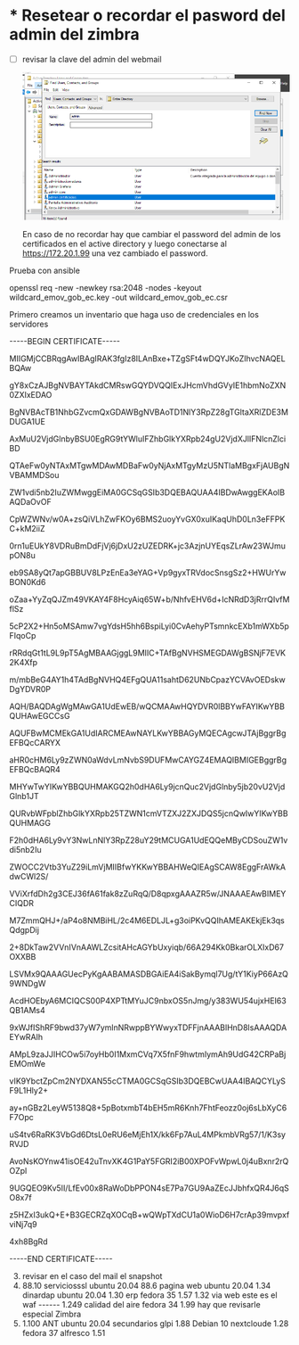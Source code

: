 # * Resetear o recordar el pasword del admin del zimbra

- [ ] revisar la clave del admin del webmail

  ![1737173321219](image/README2/1737173321219.png)

  En caso de no recordar hay que cambiar el password del admin de los certificados en el active directory y luego conectarse al https://172.20.1.99 una vez cambiado el password.

Prueba con ansible


openssl req -new -newkey rsa:2048 -nodes -keyout wildcard_emov_gob_ec.key -out wildcard_emov_gob_ec.csr

Primero creamos un inventario que haga uso de credenciales en los servidores


<script type="text/javascript"> //<![CDATA[
  var tlJsHost = ((window.location.protocol == "https:") ? "https://secure.trust-provider.com/" : "http://www.trustlogo.com/");
  document.write(unescape("%3Cscript src='" + tlJsHost + "trustlogo/javascript/trustlogo.js' type='text/javascript'%3E%3C/script%3E"));
//]]></script>

<script language="JavaScript" type="text/javascript">
  TrustLogo("https://www.positivessl.com/images/seals/positivessl_trust_seal_lg_222x54.png", "POSDV", "none");
</script>


-----BEGIN CERTIFICATE-----

MIIGMjCCBRqgAwIBAgIRAK3fgIz8ILAnBxe+TZgSFt4wDQYJKoZIhvcNAQELBQAw

gY8xCzAJBgNVBAYTAkdCMRswGQYDVQQIExJHcmVhdGVyIE1hbmNoZXN0ZXIxEDAO

BgNVBAcTB1NhbGZvcmQxGDAWBgNVBAoTD1NlY3RpZ28gTGltaXRlZDE3MDUGA1UE

AxMuU2VjdGlnbyBSU0EgRG9tYWluIFZhbGlkYXRpb24gU2VjdXJlIFNlcnZlciBD

QTAeFw0yNTAxMTgwMDAwMDBaFw0yNjAxMTgyMzU5NTlaMBgxFjAUBgNVBAMMDSou

ZW1vdi5nb2IuZWMwggEiMA0GCSqGSIb3DQEBAQUAA4IBDwAwggEKAoIBAQDaOvOF

CpWZWNv/w0A+zsQiVLhZwFKOy6BMS2uoyYvGX0xuIKaqUhD0Ln3eFFPKC+kM2iiZ

0rn1uEUkY8VDRuBmDdFjVj6jDxU2zUZEDRK+jc3AzjnUYEqsZLrAw23WJmupON8u

eb9SA8yQt7apGBBUV8LPzEnEa3eYAG+Vp9gyxTRVdocSnsgSz2+HWUrYwBON0Kd6

oZaa+YyZqQJZm49VKAY4F8HcyAiq65W+b/NhfvEHV6d+IcNRdD3jRrrQIvfMflSz

5cP2X2+Hn5oMSAmw7vgYdsH5hh6BspiLyi0CvAehyPTsmnkcEXb1mWXb5pFIqoCp

rRRdqGt1tL9L9pT5AgMBAAGjggL9MIIC+TAfBgNVHSMEGDAWgBSNjF7EVK2K4Xfp

m/mbBeG4AY1h4TAdBgNVHQ4EFgQUA11sahtD62UNbCpazYCVAvOEDskwDgYDVR0P

AQH/BAQDAgWgMAwGA1UdEwEB/wQCMAAwHQYDVR0lBBYwFAYIKwYBBQUHAwEGCCsG

AQUFBwMCMEkGA1UdIARCMEAwNAYLKwYBBAGyMQECAgcwJTAjBggrBgEFBQcCARYX

aHR0cHM6Ly9zZWN0aWdvLmNvbS9DUFMwCAYGZ4EMAQIBMIGEBggrBgEFBQcBAQR4

MHYwTwYIKwYBBQUHMAKGQ2h0dHA6Ly9jcnQuc2VjdGlnby5jb20vU2VjdGlnb1JT

QURvbWFpblZhbGlkYXRpb25TZWN1cmVTZXJ2ZXJDQS5jcnQwIwYIKwYBBQUHMAGG

F2h0dHA6Ly9vY3NwLnNlY3RpZ28uY29tMCUGA1UdEQQeMByCDSouZW1vdi5nb2Iu

ZWOCC2Vtb3YuZ29iLmVjMIIBfwYKKwYBBAHWeQIEAgSCAW8EggFrAWkAdwCWl2S/

VViXrfdDh2g3CEJ36fA61fak8zZuRqQ/D8qpxgAAAZR5w/JNAAAEAwBIMEYCIQDR

M7ZmmQHJ+/aP4o8NMBiHL/2c4M6EDLJL+g3oiPKvQQIhAMEAKEkjEk3qsQdgpDij

2+8DkTaw2VVnIVnAAWLZcsitAHcAGYbUxyiqb/66A294Kk0BkarOLXIxD67OXXBB

LSVMx9QAAAGUecPyKgAABAMASDBGAiEA4iSakBymql7Ug/tY1KiyP66AzQ9WNDgW

AcdHOEbyA6MCIQCS00P4XPTtMYuJC9nbxOS5nJmg/y383WU54ujxHEI63QB1AMs4

9xWJfIShRF9bwd37yW7ymlnNRwppBYWwyxTDFFjnAAABlHnD8lsAAAQDAEYwRAIh

AMpL9zaJJIHCOw5i7oyHb0I1MxmCVq7X5fnF9hwtmIymAh9UdG42CRPaBjEMOmWe

vIK9YbctZpCm2NYDXAN55cCTMA0GCSqGSIb3DQEBCwUAA4IBAQCYLySF9L1Hly2+

ay+nGBz2LeyW5138Q8+5pBotxmbT4bEH5mR6Knh7FhtFeozz0oj6sLbXyC6F7Opc

uS4tv6RaRK3VbGd6DtsL0eRU6eMjEh1X/kk6Fp7AuL4MPkmbVRg57/1/K3syRVJD

AvoNsKOYnw41isOE42uTnvXK4G1PaY5FGRI2iB00XPOFvWpwL0j4uBxnr2rQOZpl

9UGQEO9Kv5II/LfEv00x8RaWoDbPPON4sE7Pa7GU9AaZEcJJbhfxQR4J6qSO8x7f

z5HZxI3ukQ+E+B3GECRZqXOCqB+wQWpTXdCU1a0WioD6H7crAp39mvpxfviNj7q9

4xh8BgRd

-----END CERTIFICATE-----


3. revisar en el caso del mail el snapshot
4. 88.10   serviciosssl    		ubuntu 20.04
   88.6    pagina web  			ubuntu 20.04
   1.34   dinardap			ubuntu 20.04
   1.30   erp					fedora 35
   1.57
   1.32   via web este es el waf  ------
   1.249  calidad del aire		fedora 34
   1.99   hay que revisarle especial Zimbra
5. 1.100  ANT				ubuntu 20.04
   secundarios
   glpi   1.88				Debian 10
   nextcloude  1.28			fedora 37
   alfresco 1.51
